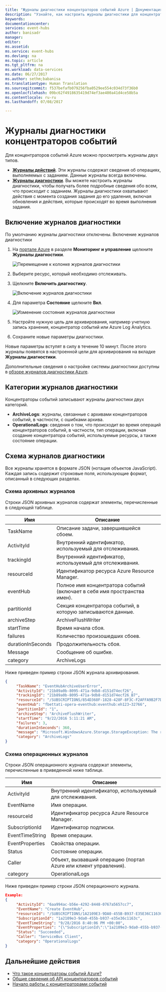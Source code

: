 ```yaml
---
title: "Журналы диагностики концентраторов событий Azure | Документация Майкрософт"
description: "Узнайте, как настроить журналы диагностики для концентраторов событий в Azure."
keywords: 
documentationcenter: 
services: event-hubs
author: banisadr
manager: 
editor: 
ms.assetid: 
ms.service: event-hubs
ms.devlang: na
ms.topic: article
ms.tgt_pltfrm: na
ms.workload: data-services
ms.date: 06/27/2017
ms.author: sethm;babanisa
ms.translationtype: Human Translation
ms.sourcegitcommit: f537befafb079256fba0529ee554c034d73f36b0
ms.openlocfilehash: 09bc62f4918635419d74ef3ae400a41d4ce58b5a
ms.contentlocale: ru-ru
ms.lasthandoff: 07/08/2017

---
```

# <a name="event-hubs-diagnostic-logs"></a>Журналы диагностики концентраторов событий

Для концентраторов событий Azure можно просмотреть журналы двух типов.
* **[Журналы действий](../monitoring-and-diagnostics/monitoring-overview-activity-logs.md)**. Эти журналы содержат сведения об операциях, выполняемых с заданием. Данные журналы всегда включены.
* **[Журналы диагностики](../monitoring-and-diagnostics/monitoring-overview-of-diagnostic-logs.md)**. Вы можете настроить журналы диагностики, чтобы получать более подробные сведения обо всем, что происходит с заданием. Журналы диагностики охватывают действия с момента создания задания до его удаления, включая обновления и действия, которые происходят во время выполнения задания.

## <a name="turn-on-diagnostic-logs"></a>Включение журналов диагностики
По умолчанию журналы диагностики отключены. Включение журналов диагностики

1.  На [портале Azure](https://portal.azure.com) в разделе **Мониторинг и управление** щелкните **Журналы диагностики**.

    ![Перемещение к колонке журналов диагностики](./media/event-hubs-diagnostic-logs/image1.png)

2.  Выберите ресурс, который необходимо отслеживать.

3.  Щелкните **Включить диагностику**.

    ![Включение журналов диагностики](./media/event-hubs-diagnostic-logs/image2.png)

4.  Для параметра **Состояние** щелкните **Вкл**.

    ![Изменение состояния журналов диагностики](./media/event-hubs-diagnostic-logs/image3.png)

5.  Настройте нужную цель для архивирования, например учетную запись хранения, концентратор событий или Azure Log Analytics.

6.  Сохраните новые параметры диагностики.

Новые параметры вступят в силу в течение 10 минут. После этого журналы появятся в настроенной цели для архивирования на вкладке **Журналы диагностики**.

Дополнительные сведения о настройке системы диагностики доступны в [обзоре журналов диагностики Azure](../monitoring-and-diagnostics/monitoring-overview-of-diagnostic-logs.md).

## <a name="diagnostic-logs-categories"></a>Категории журналов диагностики
Концентраторы событий записывают журналы диагностики двух категорий.

* **ArchiveLogs**: журналы, связанные с архивами концентраторов событий, в частности, с ошибками архива.
* **OperationalLogs**: сведения о том, что происходит во время операций концентраторов событий, в частности, тип операции, включая создание концентратора событий, используемые ресурсы, а также состояние операции.

## <a name="diagnostic-logs-schema"></a>Схема журналов диагностики
Все журналы хранятся в формате JSON (нотация объектов JavaScript). Каждая запись содержит строковые поля, использующие формат, описанный в следующих разделах.

### <a name="archive-logs-schema"></a>Схема архивных журналов

Строки JSON архивных журналов содержат элементы, перечисленные в следующей таблице.

Имя | Описание
------- | -------
TaskName | Описание задачи, завершившейся сбоем.
ActivityId | Внутренний идентификатор, используемый для отслеживания.
trackingId | Внутренний идентификатор, используемый для отслеживания.
resourceId | Идентификатор ресурса Azure Resource Manager.
eventHub | Полное имя концентратора событий (включает в себя имя пространства имен).
partitionId | Секция концентратора событий, в которую записываются данные.
archiveStep | ArchiveFlushWriter
startTime | Время начала сбоя.
failures | Количество произошедших сбоев.
durationInSeconds | Продолжительность сбоя.
Message | Сообщение об ошибке.
category | ArchiveLogs

Ниже приведен пример строки JSON журнала архивирования.

```json
{
     "TaskName": "EventHubArchiveUserError",
     "ActivityId": "21b89a0b-8095-471a-9db8-d151d74ecf26",
     "trackingId": "21b89a0b-8095-471a-9db8-d151d74ecf26_B7",
     "resourceId": "/SUBSCRIPTIONS/854D368F-1828-428F-8F3C-F2AFFA9B2F7D/RESOURCEGROUPS/DEFAULT-EVENTHUB-CENTRALUS/PROVIDERS/MICROSOFT.EVENTHUB/NAMESPACES/FBETTATI-OPERA-EVENTHUB",
     "eventHub": "fbettati-opera-eventhub:eventhub:eh123~32766",
     "partitionId": "1",
     "archiveStep": "ArchiveFlushWriter",
     "startTime": "9/22/2016 5:11:21 AM",
     "failures": 3,
     "durationInSeconds": 360,
     "message": "Microsoft.WindowsAzure.Storage.StorageException: The remote server returned an error: (404) Not Found. ---> System.Net.WebException: The remote server returned an error: (404) Not Found.\r\n   at Microsoft.WindowsAzure.Storage.Shared.Protocol.HttpResponseParsers.ProcessExpectedStatusCodeNoException[T](HttpStatusCode expectedStatusCode, HttpStatusCode actualStatusCode, T retVal, StorageCommandBase`1 cmd, Exception ex)\r\n   at Microsoft.WindowsAzure.Storage.Blob.CloudBlockBlob.<PutBlockImpl>b__3e(RESTCommand`1 cmd, HttpWebResponse resp, Exception ex, OperationContext ctx)\r\n   at Microsoft.WindowsAzure.Storage.Core.Executor.Executor.EndGetResponse[T](IAsyncResult getResponseResult)\r\n   --- End of inner exception stack trace ---\r\n   at Microsoft.WindowsAzure.Storage.Core.Util.StorageAsyncResult`1.End()\r\n   at Microsoft.WindowsAzure.Storage.Core.Util.AsyncExtensions.<>c__DisplayClass4.<CreateCallbackVoid>b__3(IAsyncResult ar)\r\n--- End of stack trace from previous location where exception was thrown ---\r\n   at System.",
     "category": "ArchiveLogs"
}
```

### <a name="operational-logs-schema"></a>Схема операционных журналов

Строки JSON операционного журнала содержат элементы, перечисленные в приведенной ниже таблице.

Имя | Описание
------- | -------
ActivityId | Внутренний идентификатор, используемый для отслеживания.
EventName | Имя операции.  
resourceId | Идентификатор ресурса Azure Resource Manager.
SubscriptionId | Идентификатор подписки.
EventTimeString | Время операции.
EventProperties | Свойства операции.
Status | Состояние операции.
Caller | Объект, вызвавший операцию (портал Azure или клиент управления).
category | OperationalLogs

Ниже приведен пример строки JSON операционного журнала.

```json
Example:
{
     "ActivityId": "6aa994ac-b56e-4292-8448-0767a5657cc7",
     "EventName": "Create EventHub",
     "resourceId": "/SUBSCRIPTIONS/1A2109E3-9DA0-455B-B937-E35E36C1163C/RESOURCEGROUPS/DEFAULT-SERVICEBUS-CENTRALUS/PROVIDERS/MICROSOFT.EVENTHUB/NAMESPACES/SHOEBOXEHNS-CY4001",
     "SubscriptionId": "1a2109e3-9da0-455b-b937-e35e36c1163c",
     "EventTimeString": "9/28/2016 8:40:06 PM +00:00",
     "EventProperties": "{\"SubscriptionId\":\"1a2109e3-9da0-455b-b937-e35e36c1163c\",\"Namespace\":\"shoeboxehns-cy4001\",\"Via\":\"https://shoeboxehns-cy4001.servicebus.windows.net/f8096791adb448579ee83d30e006a13e/?api-version=2016-07\",\"TrackingId\":\"5ee74c9e-72b5-4e98-97c4-08a62e56e221_G1\"}",
     "Status": "Succeeded",
     "Caller": "ServiceBus Client",
     "category": "OperationalLogs"
}
```

## <a name="next-steps"></a>Дальнейшие действия
* [Что такое концентраторы событий Azure?](event-hubs-what-is-event-hubs.md)
* [Общие сведения об API концентраторов событий](event-hubs-api-overview.md)
* [Начало работы с концентраторами событий](event-hubs-csharp-ephcs-getstarted.md)


